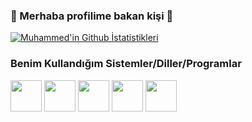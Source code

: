 ### 👋 Merhaba profilime bakan kişi 👋

[![Muhammed'in Github İstatistikleri](https://github-readme-stats.vercel.app/api?username=MuhammedTaha02)](https://github.com/anuraghazra/github-readme-stats)


### Benim Kullandığım Sistemler/Diller/Programlar

<code><a href="https://wiki.gentoo.org/wiki/Handbook:AMD64/Full/Installation" target="_blank"><img height="50" src="https://assets.gentoo.org/tyrian/v1/site-logo.svg"></a></code>
<code><a href="https://getfedora.org" target="_blank"><img height="50" src="https://www.vectorlogo.zone/logos/getfedora/getfedora-ar21.svg"></a></code>
<code><a href="https://www.python.org/" target="_blank"><img height="50" src="https://www.vectorlogo.zone/logos/python/python-ar21.svg"></a></code>
<code><a href="https://www.gnu.org/software/bash/" target="_blank"><img height="50" src="https://www.vectorlogo.zone/logos/gnu_bash/gnu_bash-official.svg"></a></code> 
<code><a href="https://code.visualstudio.com" target="_blank"><img height="50" src="https://www.vectorlogo.zone/logos/visualstudio_code/visualstudio_code-ar21.svg"></a></code> 
